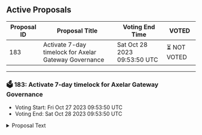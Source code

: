 ## Active Proposals

| Proposal ID | Proposal Title | Voting End Time | VOTED |
|-------------|----------------|-----------------|-------|
| 183 | Activate 7-day timelock for Axelar Gateway Governance | Sat Oct 28 2023 09:53:50 UTC | ⏳ NOT VOTED |

---

### 🗳 183: Activate 7-day timelock for Axelar Gateway Governance
- Voting Start: Fri Oct 27 2023 09:53:50 UTC
- Voting End: Sat Oct 28 2023 09:53:50 UTC

<details>
<summary>Proposal Text</summary>
 
This proposal activates a 7-day timelock on the decentralized Interchain governance module for any governance actions, such as EVM gateway upgrades. The Interchain Governance module can be found at https://etherscan.io/address/0xfdf36a30070ea0241d69052ea85ff44ad0476a66#code on all EVM chains.nnCommunity Post: https://community.axelar.network/t/rfc-decentralized-gateways-governance/2437
</details>
